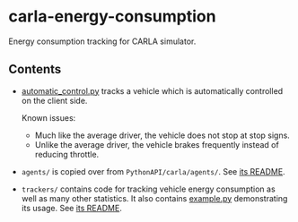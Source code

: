 # carla-energy-consumption
Energy consumption tracking for CARLA simulator.


## Contents
- [automatic_control.py](automatic_control.py) tracks a vehicle which is automatically controlled on the client side.

    Known issues:
    - Much like the average driver, the vehicle does not stop at stop signs.
    - Unlike the average driver, the vehicle brakes frequently instead of reducing throttle.

- `agents/` is copied over from `PythonAPI/carla/agents/`. See [its README](agents/README.md).

- `trackers/` contains code for tracking vehicle energy consumption as well as many other statistics. It also contains [example.py](trackers/example.py) demonstrating its usage. See [its README](trackers/README.md).
